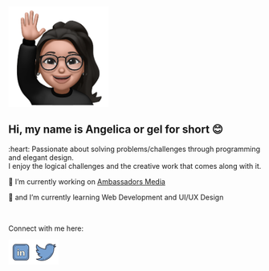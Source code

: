 
 <img alt="Animoji Hi" src="https://github.com/gelicamarie/gelicamarie/blob/main/img/Animoji.png" width="200"> </td>

  <div>
    <h2> Hi, my name is Angelica or gel for short 😊 </h2>
    <p>  :heart: Passionate about solving problems/challenges through programming and elegant design. <br/>
      I enjoy the logical challenges and the creative work that comes along with it.</p>
    <p>🔭 I’m currently working on <a href="https://ambassadors.media/">Ambassadors Media </a> </p>
    <p> 🌱 and I’m currently learning Web Development and UI/UX Design </p>
    <br/>
    <p> Connect with me here: </p>
   <div align="left">
    <div style="display: flex; align-items: flex-start;">
   <img src="https://github.com/gelicamarie/gelicamarie/blob/main/img/linkedin.png" width="50"/>
    <img src="https://github.com/gelicamarie/gelicamarie/blob/main/img/twitter.png" width="50" />
     </div>
</div>

<!--
**gelicamarie/gelicamarie** is a ✨ _special_ ✨ repository because its `README.md` (this file) appears on your GitHub profile.

Here are some ideas to get you started:

- 🔭 I’m currently working on ...
- 🌱 I’m currently learning ...
- 👯 I’m looking to collaborate on ...
- 🤔 I’m looking for help with ...
- 💬 Ask me about ...
- 📫 How to reach me: ...
- 😄 Pronouns: ...
- ⚡ Fun fact: ...
-->
